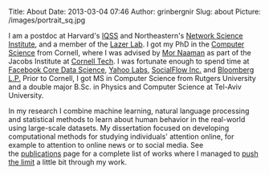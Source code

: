 Title: About
Date: 2013-03-04 07:46
Author: grinbergnir
Slug: about
Picture: /images/portrait_sq.jpg

I am a postdoc at Harvard's [IQSS][] and Northeastern's [Network Science Institute][], and a member of the [Lazer Lab][]. I got my PhD in the [Computer Science][] from Cornell, where I was advised by [Mor Naaman][] as part of the Jacobs Institute at [Cornell Tech][]. I was fortunate enough to spend time at [Facebook Core Data Science][], [Yahoo Labs][], [SocialFlow Inc.][] and [Bloomberg L.P.][] Prior to Cornell, I got MS in Computer Science from Rutgers University and a double major B.Sc. in Physics and Computer Science at Tel-Aviv University.

In my research I combine machine learning, natural language processing and statistical methods to learn about human behavior in the real-world using large-scale datasets. My dissertation focused on developing computational methods for studying individuals' attention online, for example to attention to online news or to social media. See the [publications][] page for a complete list of works where I managed to [push the limit][] a little bit through my work.

  [IQSS]: http://www.iq.harvard.edu/
  [Lazer Lab]: http://lazerlab.net/
  [Network Science Institute]: http://www.networkscienceinstitute.org/
  [Computer Science]: http://www.cs.cornell.edu/
  [Cornell Tech]: http://tech.cornell.edu/
  [Mor Naaman]: http://tech.cornell.edu/people/mor-naaman
  [Social Technologies Lab]: https://s.tech.cornell.edu/
  [Facebook Core Data Science]: https://research.facebook.com/datascience
  [Yahoo Labs]: http://labs.yahoo.com/
  [SocialFlow Inc.]: http://www.socialflow.com
  [Bloomberg L.P.]: http://www.bloomberg.com/
  [publications]: /pages/publications.html
  [push the limit]: http://matt.might.net/articles/phd-school-in-pictures/
